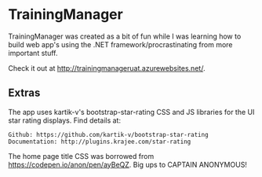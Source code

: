 ﻿# TrainingManager

TrainingManager was created as a bit of fun while I was learning how to build web app's using the .NET framework/procrastinating from more important stuff.

Check it out at http://trainingmanageruat.azurewebsites.net/.

## Extras

The app uses kartik-v's bootstrap-star-rating CSS and JS libraries for the UI star rating displays.
Find details at:
```
Github: https://github.com/kartik-v/bootstrap-star-rating
Documentation: http://plugins.krajee.com/star-rating
```

The home page title CSS was borrowed from https://codepen.io/anon/pen/ayBeQZ. Big ups to CAPTAIN ANONYMOUS!
